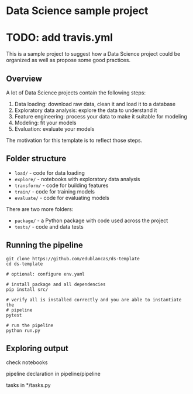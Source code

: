 # Data Science sample project

# TODO: add travis.yml

This is a sample project to suggest how a Data Science project could be organized as well as propose some good practices.

## Overview

A lot of Data Science projects contain the following steps:

1. Data loading: download raw data, clean it and load it to a database
2. Exploratory data analysis: explore the data to understand it
3. Feature engineering: process your data to make it suitable for modeling
4. Modeling: fit your models
5. Evaluation: evaluate your models

The motivation for this template is to reflect those steps.

## Folder structure

* `load/` - code for data loading
* `explore/` - notebooks with exploratory data analysis
* `transform/` - code for building features
* `train/` - code for training models
* `evaluate/` - code for evaluating models

There are two more folders:

* `package/` - a Python package with code used across the project
* `tests/` - code and data tests

## Running the pipeline

```shell
git clone https://github.com/edublancas/ds-template
cd ds-template

# optional: configure env.yaml

# install package and all dependencies
pip install src/

# verify all is installed correctly and you are able to instantiate the
# pipeline
pytest

# run the pipeline
python run.py
```

## Exploring output

check notebooks

pipeline declaration in pipeline/pipeline

tasks in */tasks.py



